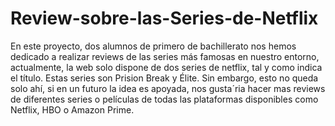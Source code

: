 # Review-sobre-las-Series-de-Netflix
En este proyecto, dos alumnos de primero de bachillerato nos hemos dedicado a realizar reviews de las series más famosas en nuestro entorno, actualmente, la web solo dispone de dos series de netflix, tal y como indica el título. Estas series son Prision Break y Élite. Sin embargo, esto no queda solo ahí, si en un futuro la idea es apoyada, nos gusta´ria hacer mas reviews de diferentes series o películas de todas las plataformas disponibles como Netflix, HBO o Amazon Prime.
